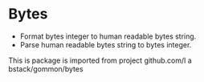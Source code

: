 # Bytes

- Format bytes integer to human readable bytes string.
- Parse human readable bytes string to bytes integer.

This is package is imported from project github.com/l a bstack/gommon/bytes
